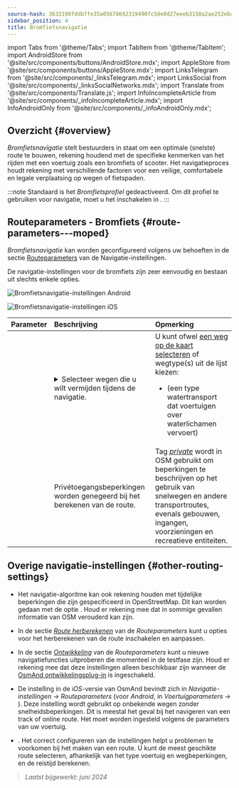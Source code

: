 ```yaml
---
source-hash: 3633198fddb7fe35a05678692319490fc58e0d27eeeb3150a2ae252eba8bd136
sidebar_position: 4
title: Bromfietsnavigatie
---
```

import Tabs from '@theme/Tabs';
import TabItem from '@theme/TabItem';
import AndroidStore from '@site/src/components/buttons/AndroidStore.mdx';
import AppleStore from '@site/src/components/buttons/AppleStore.mdx';
import LinksTelegram from '@site/src/components/_linksTelegram.mdx';
import LinksSocial from '@site/src/components/_linksSocialNetworks.mdx';
import Translate from '@site/src/components/Translate.js';
import InfoIncompleteArticle from '@site/src/components/_infoIncompleteArticle.mdx';
import InfoAndroidOnly from '@site/src/components/_infoAndroidOnly.mdx';



## Overzicht {#overview}

*Bromfietsnavigatie* stelt bestuurders in staat om een optimale (snelste) route te bouwen, rekening houdend met de specifieke kenmerken van het rijden met een voertuig zoals een bromfiets of scooter. Het navigatieproces houdt rekening met verschillende factoren voor een veilige, comfortabele en legale verplaatsing op wegen of fietspaden.

:::note
Standaard is het *Bromfietsprofiel* gedeactiveerd. Om dit profiel te gebruiken voor navigatie, moet u het inschakelen in *<Translate android="true" ids="shared_string_menu,shared_string_settings,application_profiles"/>*.
:::


## Routeparameters - Bromfiets {#route-parameters---moped}

*Bromfietsnavigatie* kan worden geconfigureerd volgens uw behoeften in de sectie [Routeparameters](../guidance/navigation-settings.md#route-parameters) van de Navigatie-instellingen.

De navigatie-instellingen voor de bromfiets zijn zeer eenvoudig en bestaan uit slechts enkele opties.

<Tabs groupId="operating-systems" queryString="current-os">

<TabItem value="android" label="Android">

![Bromfietsnavigatie-instellingen Android](@site/static/img/navigation/routing/moped_routing_andr.png)

</TabItem>

<TabItem value="ios" label="iOS">

![Bromfietsnavigatie-instellingen iOS](@site/static/img/navigation/routing/moped_routing_ios.png)

</TabItem>

</Tabs>

| Parameter | Beschrijving | Opmerking |
|:------------|:---------------|:---------------|
| *<Translate android="true" ids="impassable_road"/>* | <details><summary> Selecteer wegen die u wilt vermijden tijdens de navigatie. </summary>![Wegen vermijden Android](@site/static/img/navigation/routing/avoid_moped_android.png) </details> | U kunt ofwel [een weg op de kaart selecteren](../../map/map-context-menu/#avoid-road) of wegtype(s) uit de lijst kiezen: <ul><li>[<Translate android="true" ids="routing_attr_avoid_ferries_name"/>](https://wiki.openstreetmap.org/wiki/Ferries) (een type watertransport dat voertuigen over waterlichamen vervoert)</li></ul>|
| *<Translate android="true" ids="routing_attr_allow_private_name"/>* | Privétoegangsbeperkingen worden genegeerd bij het berekenen van de route. | Tag *[private](https://wiki.openstreetmap.org/wiki/Key:access)* wordt in OSM gebruikt om beperkingen te beschrijven op het gebruik van snelwegen en andere transportroutes, evenals gebouwen, ingangen, voorzieningen en recreatieve entiteiten. |


## Overige navigatie-instellingen {#other-routing-settings}

- Het navigatie-algoritme kan ook rekening houden met tijdelijke beperkingen die zijn gespecificeerd in OpenStreetMap. Dit kan worden gedaan met de optie *[<Translate android="true" ids="temporary_conditional_routing"/>](../routing/osmand-routing.md#consider-temporary-limitations)*. Houd er rekening mee dat in sommige gevallen informatie van OSM verouderd kan zijn.

- In de sectie [*Route herberekenen*](../../navigation/guidance/navigation-settings.md#recalculate-route) van de *Routeparameters* kunt u opties voor het herberekenen van de route inschakelen en aanpassen.

- In de sectie [*Ontwikkeling*](../guidance/navigation-settings.md#development-settings) van de *Routeparameters* kunt u nieuwe navigatiefuncties uitproberen die momenteel in de testfase zijn. Houd er rekening mee dat deze instellingen alleen beschikbaar zijn wanneer de [OsmAnd ontwikkelingsplug-in](../../plugins/development.md) is ingeschakeld.

- De instelling *[<Translate ios="true" ids="road_speeds"/>](../guidance/navigation-settings.md#road-speeds)* in de *iOS*-versie van OsmAnd bevindt zich in *Navigatie-instellingen → Routeparameters* (voor *Android*, in *Voertuigparameters → [<Translate android="true" ids="default_speed_setting_title"/>](../guidance/navigation-settings.md#default-speed--road-speeds)*). Deze instelling wordt gebruikt op onbekende wegen zonder snelheidsbeperkingen. Dit is meestal het geval bij het navigeren van een track of online route. Het moet worden ingesteld volgens de parameters van uw voertuig.

- *[<Translate ios="true" ids="vehicle_parameters"/>](../guidance/navigation-settings.md#vehicle-parameters)*. Het correct configureren van de instellingen helpt u problemen te voorkomen bij het maken van een route. U kunt de meest geschikte route selecteren, afhankelijk van het type voertuig en wegbeperkingen, en de reistijd berekenen.

> *Laatst bijgewerkt: juni 2024*